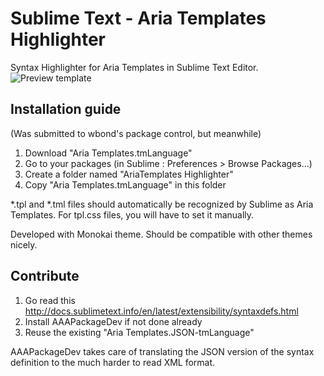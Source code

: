 Sublime Text - Aria Templates Highlighter
=======================================

Syntax Highlighter for Aria Templates in Sublime Text Editor.
![Preview template](https://raw.github.com/ariatemplates/editors-tools/master/sublime/preview-1.png "Preview template")

Installation guide
------------------
(Was submitted to wbond's package control, but meanwhile)

1. Download "Aria Templates.tmLanguage"
2. Go to your packages (in Sublime : Preferences > Browse Packages...)
3. Create a folder named "AriaTemplates Highlighter"
4. Copy "Aria Templates.tmLanguage" in this folder

*.tpl and *.tml files should automatically be recognized by Sublime as Aria Templates. For tpl.css files, you will have to set it manually.

Developed with Monokai theme. Should be compatible with other themes nicely.

Contribute
----------

1. Go read this http://docs.sublimetext.info/en/latest/extensibility/syntaxdefs.html 
2. Install AAAPackageDev if not done already
3. Reuse the existing "Aria Templates.JSON-tmLanguage"

AAAPackageDev takes care of translating the JSON version of the syntax definition to the much harder to read XML format.



